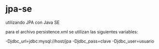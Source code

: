 # jpa-se
utilizando JPA con Java SE

para el archivo persistence.xml se utilizan las siguientes variables:

-Djdbc_url=jdbc:mysql://host/jpa -Djdbc_pass=clave -Djdbc_user=usuario
